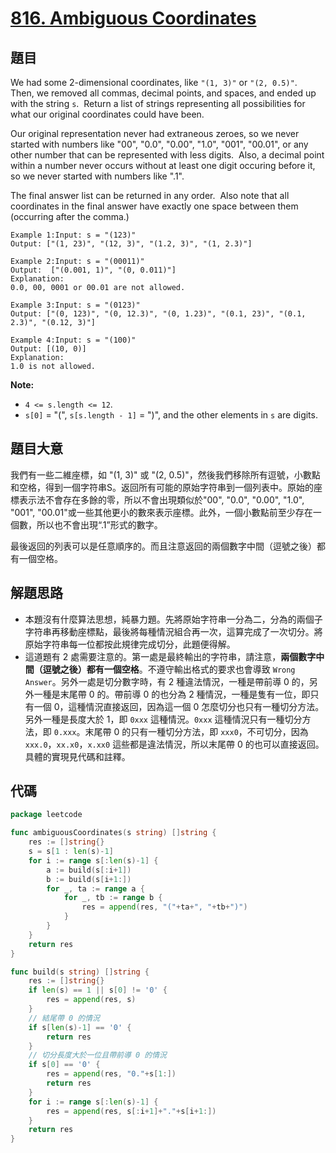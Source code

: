 # [816. Ambiguous Coordinates](https://leetcode.com/problems/ambiguous-coordinates/)


## 題目

We had some 2-dimensional coordinates, like `"(1, 3)"` or `"(2, 0.5)"`.  Then, we removed all commas, decimal points, and spaces, and ended up with the string `s`.  Return a list of strings representing all possibilities for what our original coordinates could have been.

Our original representation never had extraneous zeroes, so we never started with numbers like "00", "0.0", "0.00", "1.0", "001", "00.01", or any other number that can be represented with less digits.  Also, a decimal point within a number never occurs without at least one digit occuring before it, so we never started with numbers like ".1".

The final answer list can be returned in any order.  Also note that all coordinates in the final answer have exactly one space between them (occurring after the comma.)

```
Example 1:Input: s = "(123)"
Output: ["(1, 23)", "(12, 3)", "(1.2, 3)", "(1, 2.3)"]

```

```
Example 2:Input: s = "(00011)"
Output:  ["(0.001, 1)", "(0, 0.011)"]
Explanation:
0.0, 00, 0001 or 00.01 are not allowed.

```

```
Example 3:Input: s = "(0123)"
Output: ["(0, 123)", "(0, 12.3)", "(0, 1.23)", "(0.1, 23)", "(0.1, 2.3)", "(0.12, 3)"]

```

```
Example 4:Input: s = "(100)"
Output: [(10, 0)]
Explanation:
1.0 is not allowed.

```

**Note:**

- `4 <= s.length <= 12`.
- `s[0]` = "(", `s[s.length - 1]` = ")", and the other elements in `s` are digits.

## 題目大意

我們有一些二維座標，如 "(1, 3)" 或 "(2, 0.5)"，然後我們移除所有逗號，小數點和空格，得到一個字符串S。返回所有可能的原始字符串到一個列表中。原始的座標表示法不會存在多餘的零，所以不會出現類似於"00", "0.0", "0.00", "1.0", "001", "00.01"或一些其他更小的數來表示座標。此外，一個小數點前至少存在一個數，所以也不會出現“.1”形式的數字。

最後返回的列表可以是任意順序的。而且注意返回的兩個數字中間（逗號之後）都有一個空格。

## 解題思路

- 本題沒有什麼算法思想，純暴力題。先將原始字符串一分為二，分為的兩個子字符串再移動座標點，最後將每種情況組合再一次，這算完成了一次切分。將原始字符串每一位都按此規律完成切分，此題便得解。
- 這道題有 2 處需要注意的。第一處是最終輸出的字符串，請注意，**兩個數字中間（逗號之後）都有一個空格**。不遵守輸出格式的要求也會導致 `Wrong Answer`。另外一處是切分數字時，有 2 種違法情況，一種是帶前導 0 的，另外一種是末尾帶 0 的。帶前導 0 的也分為 2 種情況，一種是隻有一位，即只有一個 0，這種情況直接返回，因為這一個 0 怎麼切分也只有一種切分方法。另外一種是長度大於 1，即 `0xxx` 這種情況。`0xxx` 這種情況只有一種切分方法，即 `0.xxx`。末尾帶 0 的只有一種切分方法，即 `xxx0`，不可切分，因為 `xxx.0`，`xx.x0`，`x.xx0` 這些都是違法情況，所以末尾帶 0 的也可以直接返回。具體的實現見代碼和註釋。

## 代碼

```go
package leetcode

func ambiguousCoordinates(s string) []string {
	res := []string{}
	s = s[1 : len(s)-1]
	for i := range s[:len(s)-1] {
		a := build(s[:i+1])
		b := build(s[i+1:])
		for _, ta := range a {
			for _, tb := range b {
				res = append(res, "("+ta+", "+tb+")")
			}
		}
	}
	return res
}

func build(s string) []string {
	res := []string{}
	if len(s) == 1 || s[0] != '0' {
		res = append(res, s)
	}
	// 結尾帶 0 的情況
	if s[len(s)-1] == '0' {
		return res
	}
	// 切分長度大於一位且帶前導 0 的情況
	if s[0] == '0' {
		res = append(res, "0."+s[1:])
		return res
	}
	for i := range s[:len(s)-1] {
		res = append(res, s[:i+1]+"."+s[i+1:])
	}
	return res
}
```